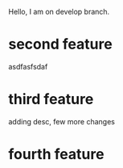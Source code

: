 Hello, I am on develop branch.

# second feature
asdfasfsdaf

# third feature
adding desc, few more changes

# fourth feature